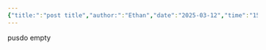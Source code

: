 ```yaml
---
{"title:":"post title","author:":"Ethan","date":"2025-03-12","time":"15:59:07","dg-publish":true,"dg-note-icon":"5","dg-pinned":"false","dg-home":"true","tags":["tag1","tag2","tag3","gardenEntry"],"catalog":"catalog1","permalink":"/test/","pinned":"false","dgPassFrontmatter":true,"created":"2025-03-12T16:05:19.379+01:00","updated":"2025-03-12T17:09:23.698+01:00"}
---
```


pusdo empty